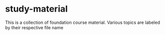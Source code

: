 # study-material
This is a collection of foundation course material. Various topics are labeled by their respective file name
